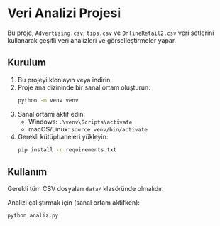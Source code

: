 # Veri Analizi Projesi

Bu proje, `Advertising.csv`, `tips.csv` ve `OnlineRetail2.csv` veri setlerini kullanarak çeşitli veri analizleri ve görselleştirmeler yapar.

## Kurulum

1.  Bu projeyi klonlayın veya indirin.
2.  Proje ana dizininde bir sanal ortam oluşturun:
    ```bash
    python -m venv venv
    ```
3.  Sanal ortamı aktif edin:
    * Windows: `.\venv\Scripts\activate`
    * macOS/Linux: `source venv/bin/activate`
4.  Gerekli kütüphaneleri yükleyin:
    ```bash
    pip install -r requirements.txt
    ```

## Kullanım

Gerekli tüm CSV dosyaları `data/` klasöründe olmalıdır.

Analizi çalıştırmak için (sanal ortam aktifken):

```bash
python analiz.py